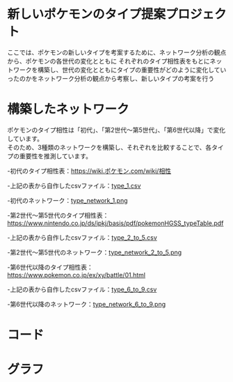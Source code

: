 # 新しいポケモンのタイプ提案プロジェクト
ここでは、ポケモンの新しいタイプを考案するために、ネットワーク分析の観点から、ポケモンの各世代の変化とともに
それぞれのタイプ相性表をもとにネットワークを構築し、世代の変化とともにタイプの重要性がどのように変化していったのかをネットワーク分析の観点から考察し、新しいタイプの考案を行う

# 構築したネットワーク
ポケモンのタイプ相性は「初代」、「第2世代〜第5世代」、「第6世代以降」で変化しています。<br>
そのため、3種類のネットワークを構築し、それぞれを比較することで、各タイプの重要性を推測しています。<br>

-初代のタイプ相性表：https://wiki.ポケモン.com/wiki/相性 

-上記の表から自作したcsvファイル：[type_1.csv](type_1.csv/) 

-初代のネットワーク：[type_network_1.png](type_network_1.png/)

-第2世代〜第5世代のタイプ相性表：https://www.nintendo.co.jp/ds/ipkj/basis/pdf/pokemonHGSS_typeTable.pdf 

-上記の表から自作したcsvファイル：[type_2_to_5.csv](type_2_to_5.csv/)

-第2世代〜第5世代のネットワーク：[type_network_2_to_5.png](type_network_2_to_5.png/)

-第6世代以降のタイプ相性表：https://www.pokemon.co.jp/ex/xy/battle/01.html 

-上記の表から自作したcsvファイル：[type_6_to_9.csv](type_6_to_9.csv/)

-第6世代以降のネットワーク：[type_network_6_to_9.png](type_network_6_to_9.png/)

# コード

# グラフ





